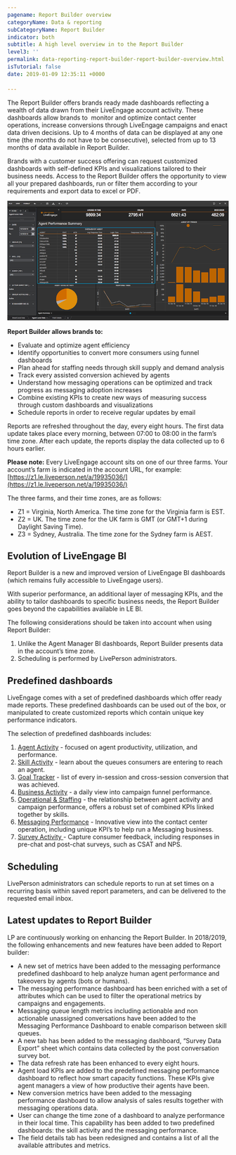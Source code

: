 ```yaml
---
pagename: Report Builder overview
categoryName: Data & reporting
subCategoryName: Report Builder
indicator: both
subtitle: A high level overview in to the Report Builder
level3: ''
permalink: data-reporting-report-builder-report-builder-overview.html
isTutorial: false
date: 2019-01-09 12:35:11 +0000

---
```

The Report Builder offers brands ready made dashboards reflecting a wealth of data drawn from their LiveEngage account activity. These dashboards allow brands to  monitor and optimize contact center operations, increase conversions through LiveEngage campaigns and enact data driven decisions. Up to 4 months of data can be displayed at any one time (the months do not have to be consecutive), selected from up to 13 months of data available in Report Builder.

Brands with a customer success offering can request customized dashboards with self-defined KPIs and visualizations tailored to their business needs. Access to the Report Builder offers the opportunity to view all your prepared dashboards, run or filter them according to your requirements and export data to excel or PDF.

![](/img/Report_Builder_Overview.png)

**Report Builder allows brands to:**

* Evaluate and optimize agent efficiency
* Identify opportunities to convert more consumers using funnel dashboards
* Plan ahead for staffing needs through skill supply and demand analysis
* Track every assisted conversion achieved by agents
* Understand how messaging operations can be optimized and track progress as messaging adoption increases
* Combine existing KPIs to create new ways of measuring success through custom dashboards and visualizations
* Schedule reports in order to receive regular updates by email

Reports are refreshed throughout the day, every eight hours. The first data update takes place every morning, between 07:00 to 08:00 in the farm’s time zone. After each update, the reports display the data collected up to 6 hours earlier.

**Please note:** Every LiveEngage account sits on one of our three farms. Your account’s farm is indicated in the account URL, for example: [https://z1.le.liveperson.net/a/19935036/](https://z1.le.liveperson.net/a/19935036/)

The three farms, and their time zones, are as follows:

* Z1 = Virginia, North America. The time zone for the Virginia farm is EST.
* Z2 = UK. The time zone for the UK farm is GMT (or GMT+1 during Daylight Saving Time).
* Z3 = Sydney, Australia. The time zone for the Sydney farm is AEST.

## Evolution of LiveEngage BI

Report Builder is a new and improved version of LiveEngage BI dashboards (which remains fully accessible to LiveEngage users).

With superior performance, an additional layer of messaging KPIs, and the ability to tailor dashboards to specific business needs, the Report Builder goes beyond the capabilities available in LE BI.

The following considerations should be taken into account when using Report Builder:

1. Unlike the Agent Manager BI dashboards, Report Builder presents data in the account’s time zone.
2. Scheduling is performed by LivePerson administrators.

## Predefined dashboards

LiveEngage comes with a set of predefined dashboards which offer ready made reports. These predefined dashboards can be used out of the box, or manipulated to create customized reports which contain unique key performance indicators.

The selection of predefined dashboards includes:

1. [Agent Activity](data-reporting-messaging-messaging-dashboards-agent-activity-dashboard.html) - focused on agent productivity, utilization, and performance.
2. [Skill Activity](data-reporting-live-chat-chat-dashboards-agent-activity-dashboard.html) - learn about the queues consumers are entering to reach an agent.
3. [Goal Tracker](data-reporting-live-chat-chat-dashboards-goal-tracker-report.html) - list of every in-session and cross-session conversion that was achieved.
4. [Business Activity](data-reporting-messaging-messaging-dashboards-business-activity-grid.html) - a daily view into campaign funnel performance.
5. [Operational & Staffing](data-reporting-live-chat-chat-dashboards-operational-staffing-dashboard.html) - the relationship between agent activity and campaign performance, offers a robust set of combined KPIs linked together by skills.
6. [Messaging Performance](data-reporting-messaging-messaging-dashboards-messaging-performance-dashboard.html) - Innovative view into the contact center operation, including unique KPI’s to help run a Messaging business.
7. [Survey Activity ](data-reporting-live-chat-chat-dashboards-survey-activity-dashboard.html)- Capture consumer feedback, including responses in pre-chat and post-chat surveys, such as CSAT and NPS.

## Scheduling

LivePerson administrators can schedule reports to run at set times on a recurring basis within saved report parameters, and can be delivered to the requested email inbox.

## Latest updates to Report Builder

LP are continuously working on enhancing the Report Builder. In 2018/2019, the following enhancements and new features have been added to Report builder:

* A new set of metrics have been added to the messaging performance predefined dashboard to help analyze human agent performance and takeovers by agents (bots or humans).
* The messaging performance dashboard has been enriched with a set of attributes which can be used to filter the operational metrics by campaigns and engagements.
* Messaging queue length metrics including actionable and non actionable unassigned conversations have been added to the Messaging Performance Dashboard to enable comparison between skill queues.
* A new tab has been added to the messaging dashboard, “Survey Data Export” sheet which contains data collected by the post conversation survey bot.
* The data refresh rate has been enhanced to every eight hours.
* Agent load KPIs are added to the predefined messaging performance dashboard to reflect how smart capacity functions. These KPIs give agent managers a view of how productive their agents have been.
* New conversion metrics have been added to the messaging performance dashboard to allow analysis of sales results together with messaging operations data.
* User can change the time zone of a dashboard to analyze performance in their local time. This capability has been added to two predefined dashboards: the skill activity and the messaging performance.
* The field details tab has been redesigned and contains a list of all the available attributes and metrics.
